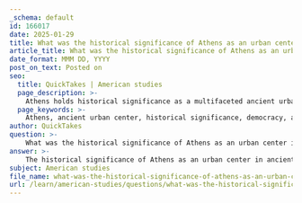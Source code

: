 ```yaml
---
_schema: default
id: 166017
date: 2025-01-29
title: What was the historical significance of Athens as an urban center in ancient times?
article_title: What was the historical significance of Athens as an urban center in ancient times?
date_format: MMM DD, YYYY
post_on_text: Posted on
seo:
  title: QuickTakes | American studies
  page_description: >-
    Athens holds historical significance as a multifaceted ancient urban center, known for its geographical advantages, mythological foundations, architectural achievements like the Parthenon, the development of democracy, and its profound cultural and intellectual contributions to Western civilization.
  page_keywords: >-
    Athens, ancient urban center, historical significance, democracy, architecture, cultural heritage, political influence, Socrates, Plato, Aristotle, socioeconomic structure, Piraeus, Acropolis, Parthenon, Synoecism, Athenian valor, Marathon, Western civilization
author: QuickTakes
question: >-
    What was the historical significance of Athens as an urban center in ancient times?
answer: >-
    The historical significance of Athens as an urban center in ancient times is multifaceted, encompassing its geographical, political, cultural, and architectural contributions to the development of Western civilization.\n\n### 1. Geographical Context\nAthens is located in the region of Attica, which played a crucial role in its development. The proximity to the sea, particularly through the Port of Piraeus, facilitated trade and military endeavors, making Athens a vital hub for commerce and naval power. Key locations such as Eleusis and Marathon also contributed to its historical narrative, with Marathon being the site of a pivotal battle that showcased Athenian valor and military strategy.\n\n### 2. Mythical and Historical Foundations\nThe myth of Synoecism, attributed to the legendary hero Theseus, describes the unification of the various communities of Attica under a single political entity, establishing Athens as the capital. This unification laid the groundwork for the city's later political and social structures.\n\n### 3. Urban and Architectural Development\nAthens is renowned for its architectural achievements, particularly the Acropolis, which served as a citadel and cultural center. The Parthenon, a temple dedicated to the goddess Athena, exemplifies the artistic and engineering prowess of ancient Greeks. These structures not only served religious purposes but also symbolized Athenian identity and pride, influencing architectural styles for centuries.\n\n### 4. Athenian Democracy\nAthens is often hailed as the birthplace of democracy. The evolution of its political institutions, including the Assembly of Citizens, the Council of 500, and the law courts, allowed for a participatory form of governance that emphasized citizen involvement. This direct democracy was revolutionary for its time and has had a lasting impact on modern democratic systems. Key political theorists and reformers, such as Solon and Kleisthenes, implemented reforms that expanded political participation and laid the foundation for radical democracy.\n\n### 5. Cultural and Intellectual Legacy\nAthens was not only a political center but also a cultural and intellectual powerhouse. It was home to philosophers like Socrates, Plato, and Aristotle, whose ideas on ethics, governance, and human nature continue to influence contemporary thought. The city's emphasis on rhetoric and philosophy fostered an environment of critical thinking and debate, shaping educational practices that resonate to this day.\n\n### 6. Socioeconomic Structure\nThe Athenian society was characterized by a complex socioeconomic structure, with distinct classes including citizens, metics (resident aliens), and slaves. This stratification influenced political participation and civic responsibilities, as only free male citizens had the right to vote and hold public office.\n\n### Conclusion\nIn summary, Athens' significance as an urban center in ancient times lies in its pioneering role in the development of democracy, its rich cultural and intellectual heritage, and its architectural achievements. The city's historical evolution has left an indelible mark on political thought, governance structures, and cultural practices, making it a cornerstone of Western civilization.
subject: American studies
file_name: what-was-the-historical-significance-of-athens-as-an-urban-center-in-ancient-times.md
url: /learn/american-studies/questions/what-was-the-historical-significance-of-athens-as-an-urban-center-in-ancient-times
---
```


&nbsp;